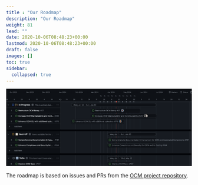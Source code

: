```yaml
---
title : "Our Roadmap"
description: "Our Roadmap"
weight: 81
lead: ""
date: 2020-10-06T08:48:23+00:00
lastmod: 2020-10-06T08:48:23+00:00
draft: false
images: []
toc: true
sidebar:
  collapsed: true
---
```


![roadmap](images/roadmap_Q2-2024.png)

The roadmap is based on issues and PRs from the [OCM project repository](https://github.com/open-component-model/ocm-project).